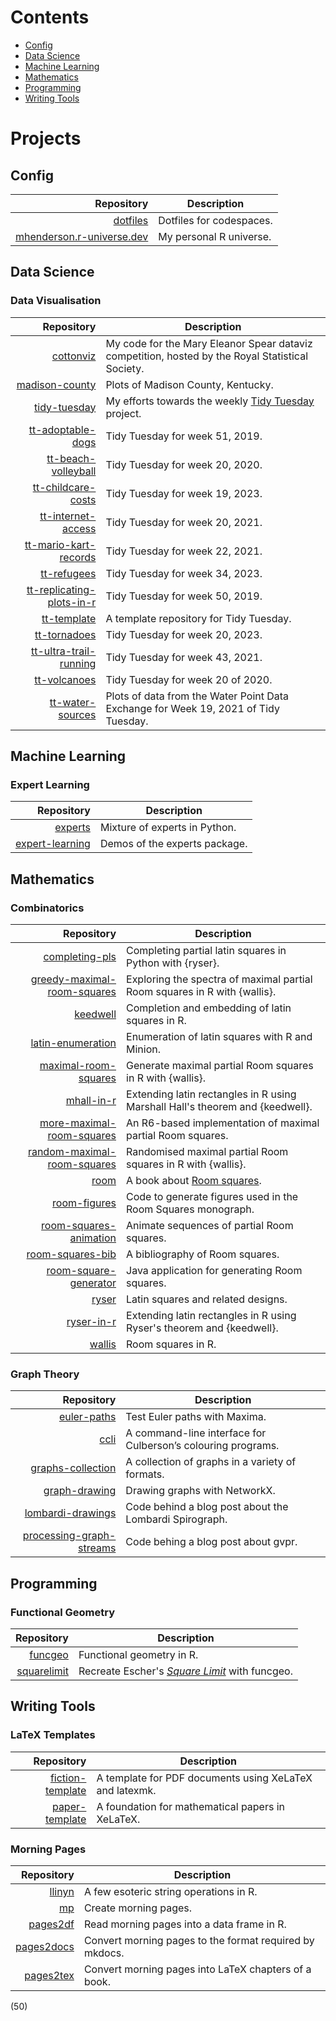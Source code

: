 # Contents

* [Config](#config)
* [Data Science](#data-science)
* [Machine Learning](#machine-learning)
* [Mathematics](#mathematics)
* [Programming](#programming)
* [Writing Tools](#writing-tools)

# Projects

## Config

| Repository                                                                           | Description              |
| -----------------------------------------------------------------------------------: | ------------------------ |
| [dotfiles](https://github.com/MHenderson/dotfiles)                                   | Dotfiles for codespaces. |
| [mhenderson.r-universe.dev](https://github.com/MHenderson/mhenderson.r-universe.dev) | My personal R universe.  |

## Data Science

### Data Visualisation

| Repository                                                                           | Description                                                                                           |
| -----------------------------------------------------------------------------------: | ----------------------------------------------------------------------------------------------------- |
| [cottonviz](https://github.com/MHenderson/cottonviz)                                 | My code for the Mary Eleanor Spear dataviz competition, hosted by the Royal Statistical Society.      |
| [madison-county](https://github.com/MHenderson/madison-county)                       | Plots of Madison County, Kentucky.                                                                    |
| [tidy-tuesday](https://github.com/MHenderson/tidy-tuesday)                           | My efforts towards the weekly [Tidy Tuesday](https://github.com/rfordatascience/tidytuesday) project. |
| [tt-adoptable-dogs](https://github.com/MHenderson/tt-adoptable-dogs)                 | Tidy Tuesday for week 51, 2019.                                                                       |
| [tt-beach-volleyball](https://github.com/MHenderson/tt-beach-volleyball)             | Tidy Tuesday for week 20, 2020.                                                                       |
| [tt-childcare-costs](https://github.com/MHenderson/tt-childcare-costs)               | Tidy Tuesday for week 19, 2023.                                                                       |
| [tt-internet-access](https://github.com/MHenderson/tt-internet-access)               | Tidy Tuesday for week 20, 2021.                                                                       |
| [tt-mario-kart-records](https://github.com/MHenderson/tt-mario-kart-records)         | Tidy Tuesday for week 22, 2021.                                                                       |
| [tt-refugees](https://github.com/MHenderson/tt-refugees)                             | Tidy Tuesday for week 34, 2023.                                                                       |
| [tt-replicating-plots-in-r](https://github.com/MHenderson/tt-replicating-plots-in-r) | Tidy Tuesday for week 50, 2019.                                                                       |
| [tt-template](https://github.com/MHenderson/tt-template)                             | A template repository for Tidy Tuesday.                                                               |
| [tt-tornadoes](https://github.com/MHenderson/tt-tornadoes)                           | Tidy Tuesday for week 20, 2023.                                                                       |
| [tt-ultra-trail-running](https://github.com/MHenderson/tt-ultra-trail-running)       | Tidy Tuesday for week 43, 2021.                                                                       |
| [tt-volcanoes](https://github.com/MHenderson/tt-volcanoes)                           | Tidy Tuesday for week 20 of 2020.                                                                     |
| [tt-water-sources](https://github.com/MHenderson/tt-water-sources)                   | Plots of data from the Water Point Data Exchange for Week 19, 2021 of Tidy Tuesday.                   |

## Machine Learning

### Expert Learning

| Repository                                                        | Description                      |
| ----------------------------------------------------------------: | -------------------------------- |
| [experts](https://github.com/MHenderson/experts)                  | Mixture of experts in Python.    |
| [expert-learning](https://github.com/MHenderson/expert-learning)  | Demos of the experts package.    |

## Mathematics

### Combinatorics

| Repository                                                                               | Description                                                                   |
| ---------------------------------------------------------------------------------------: | ----------------------------------------------------------------------------- |
| [completing-pls](https://github.com/MHenderson/completing-pls)                           | Completing partial latin squares in Python with {ryser}.                      |
| [greedy-maximal-room-squares](https://github.com/MHenderson/greedy-maximal-room-squares) | Exploring the spectra of maximal partial Room squares in R with {wallis}.     |
| [keedwell](https://github.com/MHenderson/keedwell)                                       | Completion and embedding of latin squares in R.                               |
| [latin-enumeration](https://github.com/MHenderson/latin-enumeration)                     | Enumeration of latin squares with R and Minion.                               |
| [maximal-room-squares](https://github.com/MHenderson/maximal-room-squares)               | Generate maximal partial Room squares in R with {wallis}.                     |
| [mhall-in-r](https://github.com/MHenderson/mhall-in-r)                                   | Extending latin rectangles in R using Marshall Hall's theorem and {keedwell}. |
| [more-maximal-room-squares](https://github.com/MHenderson/maximal-room-squares)          | An R6-based implementation of maximal partial Room squares.                   |
| [random-maximal-room-squares](https://github.com/MHenderson/random-maximal-room-squares) | Randomised maximal partial Room squares in R with {wallis}.                   |
| [room](https://github.com/MHenderson/room)                                               | A book about [Room squares](https://en.wikipedia.org/wiki/Room_square).       |
| [room-figures](https://github.com/MHenderson/room-figures)                               | Code to generate figures used in the Room Squares monograph.                  | 
| [room-squares-animation](https://github.com/MHenderson/room-squares-animation)           | Animate sequences of partial Room squares.                                    |
| [room-squares-bib](https://github.com/MHenderson/room-squares-bib)                       | A bibliography of Room squares.                                               |
| [room-square-generator](https://github.com/MHenderson/room-square-generator)             | Java application for generating Room squares.                                 |
| [ryser](https://github.com/MHenderson/ryser)                                             | Latin squares and related designs.                                            |
| [ryser-in-r](https://github.com/MHenderson/ryser-in-r)                                   | Extending latin rectangles in R using Ryser's theorem and {keedwell}.         |
| [wallis](https://github.com/MHenderson/wallis)                                           | Room squares in R.                                                            |

### Graph Theory

| Repository                                                                         | Description                                                  |
| ---------------------------------------------------------------------------------: | ------------------------------------------------------------ |
| [euler-paths](https://github.com/MHenderson/euler-paths)                           | Test Euler paths with Maxima.                                |
| [ccli](https://github.com/MHenderson/ccli)                                         | A command-line interface for Culberson’s colouring programs. |
| [graphs-collection](https://github.com/MHenderson/graphs-collection)               | A collection of graphs in a variety of formats.              |
| [graph-drawing](https://github.com/MHenderson/graph-drawing)                       | Drawing graphs with NetworkX.                                |
| [lombardi-drawings](https://github.com/MHenderson/lombardi-drawings)               | Code behind a blog post about the Lombardi Spirograph.       |
| [processing-graph-streams](https://github.com/MHenderson/processing-graph-streams) | Code behing a blog post about gvpr.                          |

## Programming

### Functional Geometry

| Repository                                                 | Description                                                                                                    |
| ---------------------------------------------------------: | -------------------------------------------------------------------------------------------------------------- |
| [funcgeo](https://github.com/MHenderson/funcgeo)           | Functional geometry in R.                                                                                      |
| [squarelimit](https://github.com/MHenderson/squarelimit)   | Recreate Escher's [*Square Limit*](https://www.nga.gov/collection/art-object-page.135604.html) with funcgeo.   |

## Writing Tools

### LaTeX Templates

| Repository                                                             | Description                                                             |
| ---------------------------------------------------------------------: | ----------------------------------------------------------------------- |
| [fiction-template](https://github.com/MHenderson/fiction-template)     | A template for PDF documents using XeLaTeX and latexmk.                 |
| [paper-template](https://github.com/MHenderson/paper-template)         | A foundation for mathematical papers in XeLaTeX.                        |

### Morning Pages

| Repository                                                | Description                                              |
| --------------------------------------------------------: | -------------------------------------------------------- |
| [llinyn](https://github.com/MHenderson/llinyn)            | A few esoteric string operations in R.                   |
| [mp](https://github.com/MHenderson/mp)                    | Create morning pages.                                    |
| [pages2df](https://github.com/MHenderson/pages2df)        | Read morning pages into a data frame in R.               |
| [pages2docs](https://github.com/MHenderson/pages2docs)    | Convert morning pages to the format required by mkdocs.  |
| [pages2tex](https://github.com/MHenderson/pages2tex)      | Convert morning pages into LaTeX chapters of a book.     |

(50)
